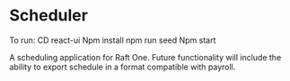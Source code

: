 # Scheduler
To run:
CD react-ui
Npm install
npm run seed
Npm start

A scheduling application for Raft One. Future functionality will include the ability to export schedule in a format compatible with payroll.
